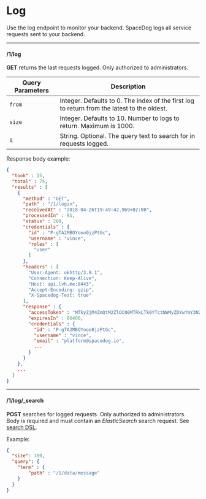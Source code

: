 # Log

Use the log endpoint to monitor your backend. SpaceDog logs all service requests sent to your backend.

---
#### /1/log

**GET** returns the last requests logged. Only authorized to administrators.

Query Parameters | Description
-----------------|-------------
`from` | Integer. Defaults to 0. The index of the first log to return from the latest to the oldest.
`size` | Integer. Defaults to 10. Number to logs to return. Maximum is 1000.
`q` | String. Optional. The query text to search for in requests logged.

Response body example:

```json
{
  "took" : 15,
  "total" : 75,
  "results" : [
    {
      "method" : "GET",
      "path" : "/1/login",
      "receivedAt" : "2018-04-26T19:49:42.969+02:00",
      "processedIn" : 91,
      "status" : 200,
      "credentials" : {
        "id" : "P-gTA2MBOYooo0jzPtGc",
        "username" : "vince",
        "roles" : [
          "user"
        ]
      },
      "headers" : [
        "User-Agent: okhttp/3.9.1",
        "Connection: Keep-Alive",
        "Host: api.lvh.me:8443",
        "Accept-Encoding: gzip",
        "X-Spacedog-Test: true"
      ],
      "response" : {
        "accessToken" : "MTkyZjM4ZmQtM2ZlOC00MTRkLTk0YTctNWMyZDYwYmY3N2Mw",
        "expiresIn" : 86400,
        "credentials" : {
          "id" : "P-gTA2MBOYooo0jzPtGc",
          "username" : "vince",
          "email" : "platform@spacedog.io",
          ...
        }
      }
    },
    ...
  ]
}
```

---
#### /1/log/_search

**POST** searches for logged requests. Only authorized to administrators. Body is required and must contain an *ElasticSearch* search request. See [search DSL](https://www.elastic.co/guide/en/elasticsearch/reference/6.2/search-request-body.html).

Example:

```json
{
  "size": 100,
  "query": {
    "term" : {
        "path" : "/1/data/message"
    }
  }
}
```